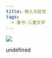 ```yaml
---
title: 做人与处世
tags:
  - 童书-儿童文学
---
```


![](https://cdn.weread.qq.com/weread/cover/0/YueWen_23065329/s_YueWen_23065329.jpg)

undefined